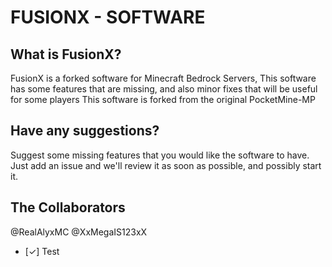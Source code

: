 # FUSIONX - SOFTWARE


## What is FusionX?

FusionX is a forked software for Minecraft Bedrock Servers, This software has some features that are missing, and also minor fixes that will be useful for some players
This software is forked from the original PocketMine-MP

## Have any suggestions?

Suggest some missing features that you would like the software to have. Just add an issue and we'll review it as soon as possible, and possibly start it.

## The Collaborators

@RealAlyxMC
@XxMegaIS123xX

* [✓] Test

